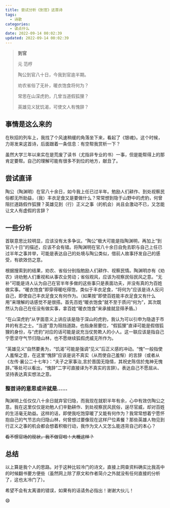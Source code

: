 ```yaml
---
title: 尝试分析《到官》这首诗
tags:
  - 诗歌
categories:
  - 读点什么
date: 2022-09-14 00:02:39
updated: 2022-09-14 00:02:39
---
```


> **到官**
> 
> 元 范梈
>
> 陶公到官八十日，今我到官逾半期。
>
> 劝农省俗了无补，暖衣饱食将何为？
>
> 常思在山深虎豹，几曾当道假狐狸？
>
> 英雄见义犹饥渴，可使文人有愧辞？

<!--more-->

## 事情是这么来的

在秋招的列车上，我找了个风速稍缓的角落坐下来，看起了《银魂》。这个时候，力哥发来这首诗，后面跟着一条信息：有空帮我赏析一下？

虽然大学三年以来实在是荒废了读书（尤指非专业的书）一事，但是能帮得上的那肯定要帮。自己的理解可能有很多不到位的地方，献丑了。

## 尝试直译

陶公（陶渊明）在官八十余日，如今我上任已过半年。勉励人们耕作、到处视察民俗都无所助益，（我）丰衣足食又是要做什么？常常想到隐于山野中的虎豹，何曾阻拦道路假作狐狸？英雄见到（行）正义之事（的机会）尚且会激动不已，又怎能让文人有虚假的言辞？

## 一些分析

首联意思比较明显，应该没有太多争议。“陶公”极大可能是指陶渊明，再加上“到官八十日”的描述，应该不会有错。将陶渊明在官八十余日自免去职与自己上任已过半年之事并举，可能是表达自己的处境与陶公类似，借前人故事抒发自己的感受，有欲效仿之意。

根据搜索到的结果，劝农、省俗分别指勉励人们耕作、视察民情。陶渊明亦有《劝农》诗劝勉人们重视和从事农业劳动；省俗观风，应该为视察民俗民风之意。“无补”可能是诗人认为自己在官半年多做的这些事只是表面功夫，并没有真的为百姓做实事。“暖衣饱食”即穿得暖吃得饱，类似于丰衣足食，“将何为”应该是诗人反问自己，即使自己丰衣足食又有何作为。（如果按“即使百姓能丰衣足食又有什么用”来理解的话感觉不是很搭。首先百姓“暖衣饱食”就不至于质问“何为”，其次既然认为自己在任没有做实事，拿百姓“暖衣饱食”来承接就显得矛盾。）

“在山深虎豹”从字面意义上讲应该是隐于深山的虎豹，我认为可以引申为隐退于市井的有志之士。“当道”意为阻挡道路，也指身居要位，“假狐狸”直译可能是假借狐狸的身份，与“虎豹”对应的话可能是说充当仗势欺人的小人。这一联应该是指自己宁愿坚守气节归隐山林，也不愿继续狐假虎威无所作为。

“英雄见义”自然要勇为，“饥渴”可能是强调“见义”后正义感的冲动。“愧”一般指使人羞惭之意，在这里“愧辞”应该是说不真实（从而使自己羞惭）的言辞（或者从《左传·襄公二十七年》：“夫子之家事治,言於晋国无隐情，其祝史陈信於鬼神无愧辞。”等处可以看出，“愧辞”二字可直接译为不真实的言辞）。表达自己不愿屈从、坚持表达真实想法之意。

### 整首诗的意思或许就是……

陶渊明上任仅仅八十余日就弃官归隐，而我现在就职半年有余，心中有效仿陶公之意。我在这里仅仅是劝勉人们辛勤耕作、到处视察民风民俗，逞尽官威，却对百姓的生活毫无助益。这样的话，即使我吃饱穿暖了又能有何作为？我常常想着宁愿怀抱自己的气节志向归隐山林，何曾想过要像现在这样尸位素餐？那些英雄人物见到行正义之事的机会都会想着积极行动，我作为文人又怎么能违背自己的本心？

~~看不惯官场的现状，我不做官啦！大概这样？~~

## 总结

以上算是我个人的思路。对于这种比较冷门的诗文，直接上网查资料确实比我高中的时候翻书要方便些（虽然网上除了原文和作者简介之外就没有任何直接的分析了，这也太冷门了）。

希望不会有太离谱的错误，如果有的话请务必指出！谢谢大伙儿！

😄
